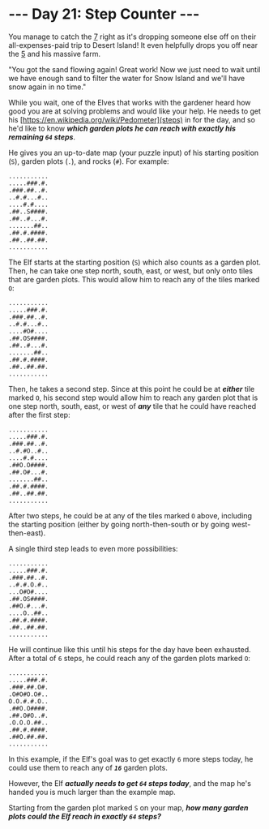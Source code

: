 # --- Day 21: Step Counter ---

You manage to catch the [7](airship) right as it's dropping someone else off on their all-expenses-paid trip to Desert Island! It even helpfully drops you off near the [5](gardener) and his massive farm.


"You got the sand flowing again! Great work! Now we just need to wait until we have enough sand to filter the water for Snow Island and we'll have snow again in no time."


While you wait, one of the Elves that works with the gardener heard how good you are at solving problems and would like your help. He needs to get his [https://en.wikipedia.org/wiki/Pedometer](steps) in for the day, and so he'd like to know <em><b>which garden plots he can reach with exactly his remaining <code>64</code> steps</b></em>.


He gives you an up-to-date map (your puzzle input) of his starting position (<code>S</code>), garden plots (<code>.</code>), and rocks (<code>#</code>). For example:


<pre><code>...........
.....###.#.
.###.##..#.
..#.#...#..
....#.#....
.##..S####.
.##..#...#.
.......##..
.##.#.####.
.##..##.##.
...........
</code></pre>
The Elf starts at the starting position (<code>S</code>) which also counts as a garden plot. Then, he can take one step north, south, east, or west, but only onto tiles that are garden plots. This would allow him to reach any of the tiles marked <code>O</code>:


<pre><code>...........
.....###.#.
.###.##..#.
..#.#...#..
....#O#....
.##.OS####.
.##..#...#.
.......##..
.##.#.####.
.##..##.##.
...........
</code></pre>
Then, he takes a second step. Since at this point he could be at <em><b>either</b></em> tile marked <code>O</code>, his second step would allow him to reach any garden plot that is one step north, south, east, or west of <em><b>any</b></em> tile that he could have reached after the first step:


<pre><code>...........
.....###.#.
.###.##..#.
..#.#O..#..
....#.#....
.##O.O####.
.##.O#...#.
.......##..
.##.#.####.
.##..##.##.
...........
</code></pre>
After two steps, he could be at any of the tiles marked <code>O</code> above, including the starting position (either by going north-then-south or by going west-then-east).


A single third step leads to even more possibilities:


<pre><code>...........
.....###.#.
.###.##..#.
..#.#.O.#..
...O#O#....
.##.OS####.
.##O.#...#.
....O..##..
.##.#.####.
.##..##.##.
...........
</code></pre>
He will continue like this until his steps for the day have been exhausted. After a total of <code>6</code> steps, he could reach any of the garden plots marked <code>O</code>:


<pre><code>...........
.....###.#.
.###.##.O#.
.O#O#O.O#..
O.O.#.#.O..
.##O.O####.
.##.O#O..#.
.O.O.O.##..
.##.#.####.
.##O.##.##.
...........
</code></pre>
In this example, if the Elf's goal was to get exactly <code>6</code> more steps today, he could use them to reach any of <code><em><b>16</b></em></code> garden plots.


However, the Elf <em><b>actually needs to get <code>64</code> steps today</b></em>, and the map he's handed you is much larger than the example map.


Starting from the garden plot marked <code>S</code> on your map, <em><b>how many garden plots could the Elf reach in exactly <code>64</code> steps?</b></em>


